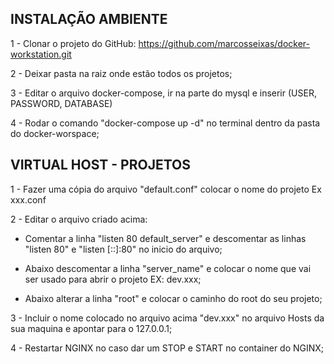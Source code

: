 <h2>INSTALAÇÃO AMBIENTE</h2>

1 - Clonar o projeto do GitHub: https://github.com/marcosseixas/docker-workstation.git

2 - Deixar pasta na raiz onde estão todos os projetos;

3 - Editar o arquivo docker-compose, ir na parte do mysql e inserir (USER, PASSWORD, DATABASE)

4 - Rodar o comando "docker-compose up -d" no terminal dentro da pasta do docker-worspace;


<h2>VIRTUAL HOST - PROJETOS</h2>


1 - Fazer uma cópia do arquivo "default.conf" colocar o nome do projeto Ex xxx.conf

2 - Editar o arquivo criado acima: 

- Comentar a linha "listen 80 default_server" e descomentar as linhas "listen 80" e "listen [::]:80" no inicio do arquivo;
  
- Abaixo descomentar a linha "server_name" e colocar o nome que vai ser usado para abrir o projeto EX: dev.xxx;
  
-  Abaixo alterar a linha "root" e colocar o caminho do root do seu projeto;
  
3 - Incluir o nome colocado no arquivo acima "dev.xxx" no arquivo Hosts da sua maquina e apontar para o 127.0.0.1;

4 - Restartar NGINX no caso dar um STOP e START no container do NGINX;